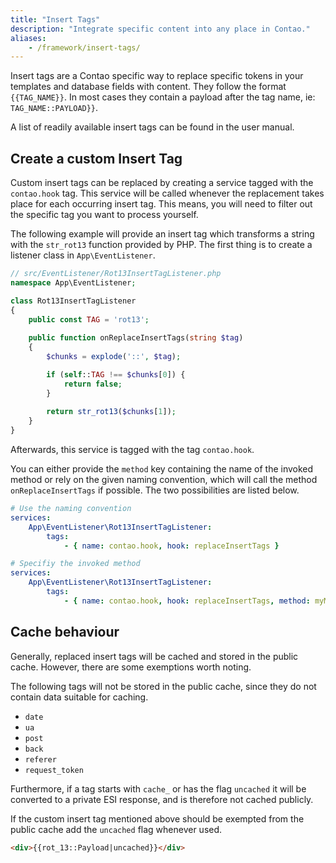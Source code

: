 ```yaml
---
title: "Insert Tags"
description: "Integrate specific content into any place in Contao."
aliases:
    - /framework/insert-tags/
---
```



Insert tags are a Contao specific way to replace specific tokens in your templates
and database fields with content. They follow the format `{{TAG_NAME}}`. In most
cases they contain a payload after the tag name, ie: `TAG_NAME::PAYLOAD}}`.

A list of readily available insert tags can be found in the user manual.


## Create a custom Insert Tag

Custom insert tags can be replaced by creating a service tagged with the `contao.hook`
tag. This service will be called whenever the replacement takes place for each
occurring insert tag. This means, you will need to filter out the specific tag
you want to process yourself.

The following example will provide an insert tag which transforms a string with
the `str_rot13` function provided by PHP. The first thing is to create a
listener class in `App\EventListener`.

```php
// src/EventListener/Rot13InsertTagListener.php
namespace App\EventListener;

class Rot13InsertTagListener
{
    public const TAG = 'rot13';
    
    public function onReplaceInsertTags(string $tag)
    {
        $chunks = explode('::', $tag);

        if (self::TAG !== $chunks[0]) {
            return false;
        }
        
        return str_rot13($chunks[1]);
    }
}
```

Afterwards, this service is tagged with the tag `contao.hook`.

You can either provide the `method` key containing the name of the invoked method
or rely on the given naming convention, which will call the method `onReplaceInsertTags`
if possible. The two possibilities are listed below.

```yml
# Use the naming convention
services:
    App\EventListener\Rot13InsertTagListener:
        tags:
            - { name: contao.hook, hook: replaceInsertTags }
```

```yml
# Specifiy the invoked method
services:
    App\EventListener\Rot13InsertTagListener:
        tags:
            - { name: contao.hook, hook: replaceInsertTags, method: myMethod }
```


## Cache behaviour

Generally, replaced insert tags will be cached and stored in the public cache.
However, there are some exemptions worth noting.

The following tags will not be stored in the public cache, since they do not contain
data suitable for caching.

* `date`
* `ua`
* `post`
* `back`
* `referer`
* `request_token`

Furthermore, if a tag starts with `cache_` or has the flag `uncached` it will be
converted to a private ESI response, and is therefore not cached publicly.

If the custom insert tag mentioned above should be exempted from the public cache
add the `uncached` flag whenever used.

```html
<div>{{rot_13::Payload|uncached}}</div>
```
